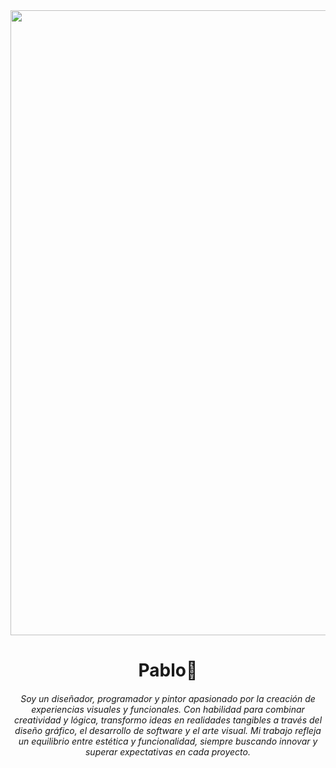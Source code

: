 <div id="header" style="text-align: center;">
        <img src="https://www.lrcingenieria.com/wp-content/uploads/2024/06/1.gif" width="1000" />
        <h1 align="center">Pablo👋</h1>
    </div>
    <h6 align="center">
  Soy un diseñador, programador y pintor apasionado por la creación de
  experiencias visuales y funcionales. Con habilidad para combinar
  creatividad y lógica, transformo ideas en realidades tangibles a través del
  diseño gráfico, el desarrollo de software y el arte visual. Mi trabajo refleja
  un equilibrio entre estética y funcionalidad, siempre buscando innovar y
  superar expectativas en cada proyecto.
</h6>

  




<!--
**pabloriveracorrea/pabloriveracorrea** is a ✨ _special_ ✨ repository because its `README.md` (this file) appears on your GitHub profile.

Here are some ideas to get you started:

- 🔭 I’m currently working on ...
- 🌱 I’m currently learning ...
- 👯 I’m looking to collaborate on ...
- 🤔 I’m looking for help with ...
- 💬 Ask me about ...
- 📫 How to reach me: ...
- 😄 Pronouns: ...
- ⚡ Fun fact: ...
-->


